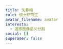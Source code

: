 ```yaml
---
title: 沈春梅
role: 硕士研究生
avatar_filename: avatar
interests:
  - 遥感图像语义分割
social: []
superuser: false
---
```

